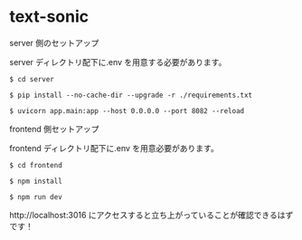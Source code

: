 # text-sonic

server 側のセットアップ

server ディレクトリ配下に.env を用意する必要があります。

```
$ cd server

$ pip install --no-cache-dir --upgrade -r ./requirements.txt

$ uvicorn app.main:app --host 0.0.0.0 --port 8082 --reload
```

frontend 側セットアップ

frontend ディレクトリ配下に.env を用意必要があります。

```
$ cd frontend

$ npm install

$ npm run dev
```

http://localhost:3016 にアクセスすると立ち上がっていることが確認できるはずです！
